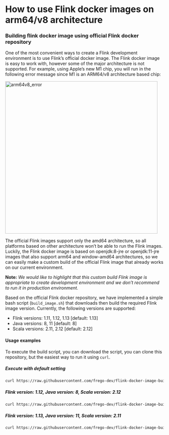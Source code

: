 # How to use Flink docker images on arm64/v8 architecture
### Building flink docker image using official Flink docker repository

One of the most convenient ways to create a Flink development environment is to use Flink’s official docker image. The Flink docker image is easy to work with, however some of the major architecture is not supported. For example, using Apple’s new M1 chip, you will run in the following error message since M1 is an ARM64/v8 architecture based chip:

<img width="484" alt="arm64v8_error" src="https://user-images.githubusercontent.com/79912756/130320118-d6720138-2079-44b0-b3df-5cc915a8d47b.png">

The official Flink images support only the amd64 architecture, so all platforms based on other architecture won’t be able to run the Flink images.
Luckily, the Flink docker image is based on openjdk:8-jre or openjdk:11-jre images that also support arm64 and window-amd64 architectures, so we can easily make a custom build of the official Flink image that already works on our current environment.

**Note:** _We would like to highlight that this custom build Flink image is appropriate to create development environment and we don’t recommend to run it in production environment._

Based on the official Flink docker repository, we have implemented a simple bash script (`build_image.sh`) that downloads then build the required Flink image version.
Currently, the following versions are supported:
- Flink versions: 1.11, 1.12, 1.13 [default: 1.13]
- Java versions: 8, 11 [default: 8]
- Scala versions: 2.11, 2.12 [default: 2.12]

#### Usage examples
To execute the build script, you can download the script, you can clone this repository, but the easiest way to run it using `curl`.

##### Execute with default setting
```bash
curl https://raw.githubusercontent.com/frego-dev/flink-docker-image-build/main/build_image.sh | bash
```

##### Flink version: 1.12, Java version: 8, Scala version: 2.12

```bash
curl https://raw.githubusercontent.com/frego-dev/flink-docker-image-build/main/build_image.sh | bash -s -- -f 1.11 -j 8 -s 2.12
```

##### Flink version: 1.13, Java version: 11, Scala version: 2.11

```bash
curl https://raw.githubusercontent.com/frego-dev/flink-docker-image-build/main/build_image.sh | bash -s -- -f 1.13 -j 11 -s 2.11
```

